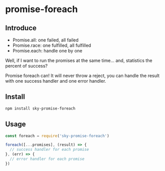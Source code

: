 # promise-foreach

## Introduce

- Promise.all: one failed, all failed
- Promise.race: one fulfilled, all fulfilled
- Promise.each: handle one by one

Well, if I want to run the promises at the same time... and, statistics the percent of success?

Promise foreach can! It will never throw a reject, you can handle the result with one success handler and one error handler.

## Install

```sh
npm install sky-promise-foreach
```

## Usage

```javascript
const foreach = require('sky-promise-foreach')

foreach([...promises], (result) => {
  // success handler for each promise
}, (err) => {
  // error handler for each promise
})
```
